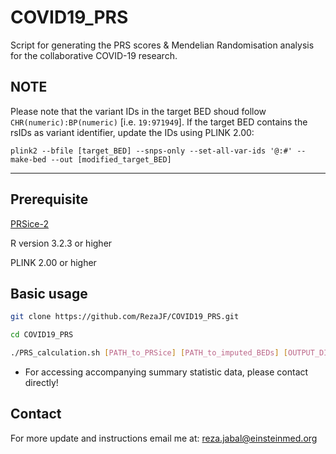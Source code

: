 # COVID19_PRS
Script for generating the PRS scores & Mendelian Randomisation analysis for the collaborative COVID-19 research.

## NOTE

Please note that the variant IDs in the target BED shoud follow `CHR(numeric):BP(numeric)` [i.e. `19:971949`].
If the target BED contains the rsIDs as variant identifier, update the IDs using PLINK 2.00:

``` plink2 --bfile [target_BED] --snps-only --set-all-var-ids '@:#' --make-bed --out [modified_target_BED] ```


--------------------------------------
## Prerequisite

[PRSice-2](https://www.prsice.info/)

R version 3.2.3 or higher

PLINK 2.00 or higher

## Basic usage

```bash
git clone https://github.com/RezaJF/COVID19_PRS.git

cd COVID19_PRS

./PRS_calculation.sh [PATH_to_PRSice] [PATH_to_imputed_BEDs] [OUTPUT_DIRECTORY]
```
- For accessing accompanying summary statistic data, please contact directly!

## Contact
For more update and instructions email me at: reza.jabal@einsteinmed.org
